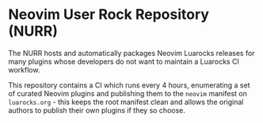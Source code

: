 # Neovim User Rock Repository (NURR)

The NURR hosts and automatically packages Neovim Luarocks releases for many plugins
whose developers do not want to maintain a Luarocks CI workflow.

This repository contains a CI which runs every 4 hours, enumerating a set of curated Neovim plugins
and publishing them to the `neovim` manifest on `luarocks.org` - this keeps the root manifest clean
and allows the original authors to publish their own plugins if they so choose.
